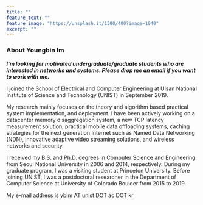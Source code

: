 ```yaml
---
title: ""
feature_text: ""
feature_image: "https://unsplash.it/1300/400?image=1040"
excerpt: ""
---
```


### About Youngbin Im
__*I'm looking for motivated undergraduate/graduate students who are interested in networks and systems. Please drop me an email if you want to work with me.*__

I joined the School of Electrical and Computer Engineering at Ulsan National Institute of Science and Technology (UNIST) in September 2019.

My research mainly focuses on the theory and algorithm based practical system implementation, and deployment. I have been actively working on a datacenter memory disaggregation system, a new TCP latency measurement solution, practical mobile data offloading systems, caching strategies for the next generation Internet such as Named Data Networking (NDN), innovative adaptive video streaming solutions, and wireless networks and security. 

I received my B.S. and Ph.D. degrees in Computer Science and Engineering from Seoul National University in 2006 and 2014, respectively. During my graduate program, I was a visiting student at Princeton University. Before joining UNIST, I was a postdoctoral researcher in the Department of Computer Science at University of Colorado Boulder from 2015 to 2019.

My e-mail address is ybim AT unist DOT ac DOT kr
